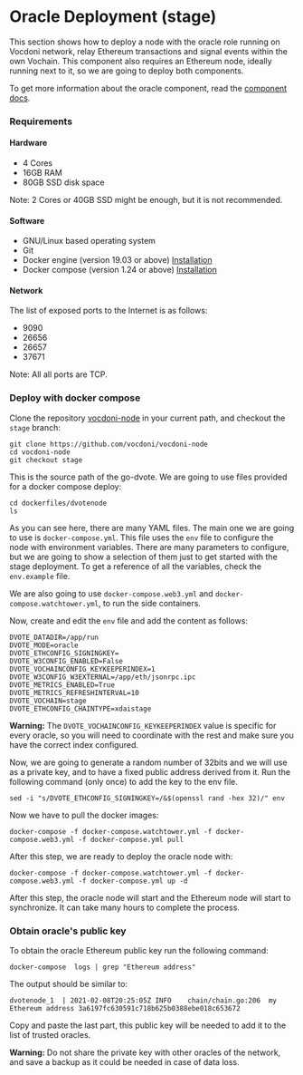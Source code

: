 # Oracle Deployment (stage)

This section shows how to deploy a node with the oracle role running on Vocdoni network, relay Ethereum transactions and signal events within the own Vochain. This component also requires an Ethereum node, ideally running next to it, so we are going to deploy both components.

To get more information about the oracle component, read the [component docs](https://docs.vocdoni.io/#/architecture/components).

### Requirements <a href="#requirements" id="requirements"></a>

#### Hardware <a href="#hardware" id="hardware"></a>

* 4 Cores
* 16GB RAM
* 80GB SSD disk space

Note: 2 Cores or 40GB SSD might be enough, but it is not recommended.

#### Software <a href="#software" id="software"></a>

* GNU/Linux based operating system
* Git
* Docker engine (version 19.03 or above) [Installation](https://docs.docker.com/engine/install/#server)
* Docker compose (version 1.24 or above) [Installation](https://docs.docker.com/compose/install)

#### Network <a href="#network" id="network"></a>

The list of exposed ports to the Internet is as follows:

* 9090
* 26656
* 26657
* 37671

Note: All all ports are TCP.

### Deploy with docker compose <a href="#deploy-with-docker-compose" id="deploy-with-docker-compose"></a>

Clone the repository [vocdoni-node](https://github.com/vocdoni/vocdoni-node) in your current path, and checkout the `stage` branch:

```
git clone https://github.com/vocdoni/vocdoni-node
cd vocdoni-node
git checkout stage
```

This is the source path of the go-dvote. We are going to use files provided for a docker compose deploy:

```
cd dockerfiles/dvotenode
ls
```

As you can see here, there are many YAML files. The main one we are going to use is `docker-compose.yml`. This file uses the `env` file to configure the node with environment variables. There are many parameters to configure, but we are going to show a selection of them just to get started with the stage deployment. To get a reference of all the variables, check the `env.example` file.

We are also going to use `docker-compose.web3.yml` and `docker-compose.watchtower.yml`, to run the side containers.

Now, create and edit the `env` file and add the content as follows:

```
DVOTE_DATADIR=/app/run
DVOTE_MODE=oracle
DVOTE_ETHCONFIG_SIGNINGKEY=
DVOTE_W3CONFIG_ENABLED=False
DVOTE_VOCHAINCONFIG_KEYKEEPERINDEX=1
DVOTE_W3CONFIG_W3EXTERNAL=/app/eth/jsonrpc.ipc
DVOTE_METRICS_ENABLED=True
DVOTE_METRICS_REFRESHINTERVAL=10
DVOTE_VOCHAIN=stage
DVOTE_ETHCONFIG_CHAINTYPE=xdaistage
```

**Warning:** The `DVOTE_VOCHAINCONFIG_KEYKEEPERINDEX` value is specific for every oracle, so you will need to coordinate with the rest and make sure you have the correct index configured.

Now, we are going to generate a random number of 32bits and we will use as a private key, and to have a fixed public address derived from it. Run the following command (only once) to add the key to the env file.

```
sed -i "s/DVOTE_ETHCONFIG_SIGNINGKEY=/&$(openssl rand -hex 32)/" env
```

Now we have to pull the docker images:

```
docker-compose -f docker-compose.watchtower.yml -f docker-compose.web3.yml -f docker-compose.yml pull
```

After this step, we are ready to deploy the oracle node with:

```
docker-compose -f docker-compose.watchtower.yml -f docker-compose.web3.yml -f docker-compose.yml up -d
```

After this step, the oracle node will start and the Ethereum node will start to synchronize. It can take many hours to complete the process.

### Obtain oracle's public key <a href="#obtain-oracle-s-public-key" id="obtain-oracle-s-public-key"></a>

To obtain the oracle Ethereum public key run the following command:

```
docker-compose  logs | grep "Ethereum address"
```

The output should be similar to:

```
dvotenode_1  | 2021-02-08T20:25:05Z	INFO	chain/chain.go:206	my Ethereum address 3a6197fc630591c718b625b0388ebe018c653672
```

Copy and paste the last part, this public key will be needed to add it to the list of trusted oracles.

**Warning:** Do not share the private key with other oracles of the network, and save a backup as it could be needed in case of data loss.

